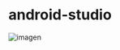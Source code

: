 # android-studio
![imagen](https://github.com/user-attachments/assets/80213414-8cc9-4dcb-8d92-4b80157a0cb0)

